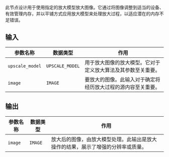 
此节点设计用于使用指定的放大模型放大图像。它通过将图像调整到适当的设备、有效管理内存，并以平铺方式应用放大模型来处理放大过程，以适应潜在的内存不足错误。

## 输入

| 参数名称 | 数据类型 | 作用 |
| --- | --- | --- |
| `upscale_model` | `UPSCALE_MODEL` | 用于放大图像的放大模型。它对于定义放大算法及其参数至关重要。 |
| `image` | `IMAGE` | 要放大的图像。此输入对于确定将经历放大过程的源内容至关重要。 |

## 输出

| 参数名称 | 数据类型 | 作用 |
| --- | --- | --- |
| `image` | `IMAGE` | 放大后的图像，由放大模型处理。此输出是放大操作的结果，展示了增强的分辨率或质量。 |
